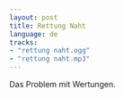 ```yaml
---
layout: post
title: Rettung Naht
language: de
tracks:
- "rettung naht.ogg"
- "rettung naht.mp3"
---
```


Das Problem mit Wertungen.


